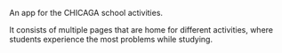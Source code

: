 An app for the CHICAGA school activities.

It consists of multiple pages that are home for different activities, where students experience the most problems while studying. 